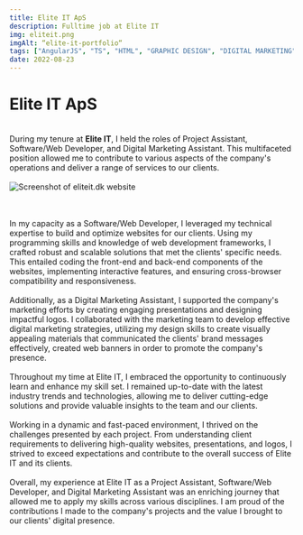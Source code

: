 ```yaml
---
title: Elite IT ApS
description: Fulltime job at Elite IT
img: eliteit.png
imgAlt: “elite-it-portfolio“
tags: ["AngularJS", "TS", "HTML", "GRAPHIC DESIGN", "DIGITAL MARKETING", "CSS", "CMS"]
date: 2022-08-23
---
```


# Elite IT ApS
<br>During my tenure at <strong>[Elite IT](https://eliteit.dk/)</strong>, I held the roles of Project Assistant, Software/Web Developer, and Digital Marketing Assistant. This multifaceted position allowed me to contribute to various aspects of the company's operations and deliver a range of services to our clients.
<br><br>
![Screenshot of eliteit.dk website](/img/eliteit.png)

<br><br>
In my capacity as a Software/Web Developer, I leveraged my technical expertise to build and optimize websites for our clients. Using my programming skills and knowledge of web development frameworks, I crafted robust and scalable solutions that met the clients' specific needs. This entailed coding the front-end and back-end components of the websites, implementing interactive features, and ensuring cross-browser compatibility and responsiveness.
<br><br>
Additionally, as a Digital Marketing Assistant, I supported the company's marketing efforts by creating engaging presentations and designing impactful logos. I collaborated with the marketing team to develop effective digital marketing strategies, utilizing my design skills to create visually appealing materials that communicated the clients' brand messages effectively, created web banners in order to promote the company's presence.
<br><br>
Throughout my time at Elite IT, I embraced the opportunity to continuously learn and enhance my skill set. I remained up-to-date with the latest industry trends and technologies, allowing me to deliver cutting-edge solutions and provide valuable insights to the team and our clients.
<br><br>
Working in a dynamic and fast-paced environment, I thrived on the challenges presented by each project. From understanding client requirements to delivering high-quality websites, presentations, and logos, I strived to exceed expectations and contribute to the overall success of Elite IT and its clients.
<br><br>
Overall, my experience at Elite IT as a Project Assistant, Software/Web Developer, and Digital Marketing Assistant was an enriching journey that allowed me to apply my skills across various disciplines. I am proud of the contributions I made to the company's projects and the value I brought to our clients' digital presence.
<br><br>

<style scoped>
    a {
        text-decoration: none;
    }
</style>
